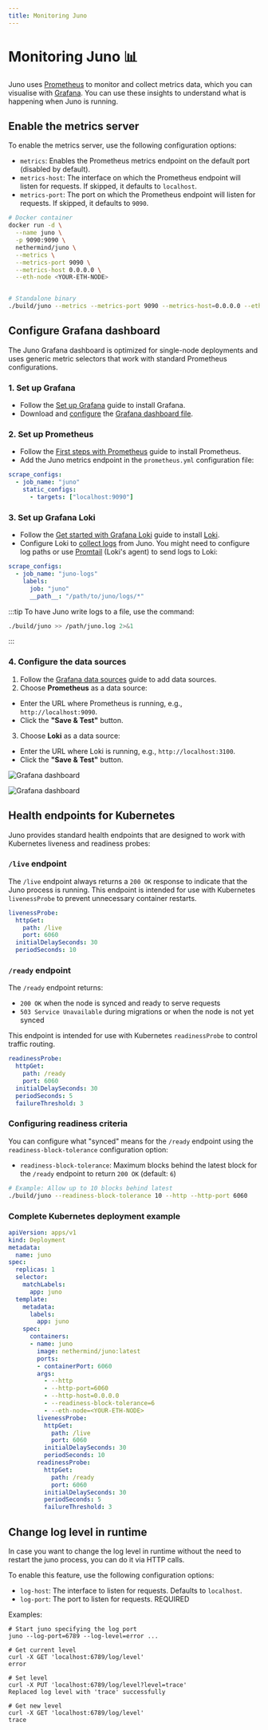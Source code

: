 ```yaml
---
title: Monitoring Juno
---
```


# Monitoring Juno :bar_chart:

Juno uses [Prometheus](https://prometheus.io/) to monitor and collect metrics data, which you can visualise with [Grafana](https://grafana.com/). You can use these insights to understand what is happening when Juno is running.

## Enable the metrics server

To enable the metrics server, use the following configuration options:

- `metrics`: Enables the Prometheus metrics endpoint on the default port (disabled by default).
- `metrics-host`: The interface on which the Prometheus endpoint will listen for requests. If skipped, it defaults to `localhost`.
- `metrics-port`: The port on which the Prometheus endpoint will listen for requests. If skipped, it defaults to `9090`.

```bash
# Docker container
docker run -d \
  --name juno \
  -p 9090:9090 \
  nethermind/juno \
  --metrics \
  --metrics-port 9090 \
  --metrics-host 0.0.0.0 \
  --eth-node <YOUR-ETH-NODE>


# Standalone binary
./build/juno --metrics --metrics-port 9090 --metrics-host=0.0.0.0 --eth-node <YOUR-ETH-NODE>
```

## Configure Grafana dashboard

The Juno Grafana dashboard is optimized for single-node deployments and uses generic metric selectors that work with standard Prometheus configurations.

### 1. Set up Grafana

- Follow the [Set up Grafana](https://grafana.com/docs/grafana/latest/setup-grafana/) guide to install Grafana.
- Download and [configure](https://grafana.com/docs/grafana/latest/setup-grafana/configure-grafana/#configuration-file-location) the [Grafana dashboard file](/juno_grafana.json).

### 2. Set up Prometheus

- Follow the [First steps with Prometheus](https://prometheus.io/docs/introduction/first_steps/) guide to install Prometheus.
- Add the Juno metrics endpoint in the `prometheus.yml` configuration file:

```yaml title="prometheus.yml" showLineNumbers
scrape_configs:
  - job_name: "juno"
    static_configs:
      - targets: ["localhost:9090"]
```

### 3. Set up Grafana Loki

- Follow the [Get started with Grafana Loki](https://grafana.com/docs/loki/latest/get-started/) guide to install [Loki](https://grafana.com/oss/loki/).
- Configure Loki to [collect logs](https://grafana.com/docs/loki/latest/send-data/) from Juno. You might need to configure log paths or use [Promtail](https://grafana.com/docs/loki/latest/send-data/promtail/) (Loki's agent) to send logs to Loki:

```yaml title="Sample Loki Configuration" showLineNumbers
scrape_configs:
  - job_name: "juno-logs"
    labels:
      job: "juno"
      __path__: "/path/to/juno/logs/*"
```

:::tip
To have Juno write logs to a file, use the command:

```bash
./build/juno >> /path/juno.log 2>&1
```

:::

### 4. Configure the data sources

1. Follow the [Grafana data sources](https://grafana.com/docs/grafana/latest/datasources/) guide to add data sources.
2. Choose **Prometheus** as a data source:

- Enter the URL where Prometheus is running, e.g., `http://localhost:9090`.
- Click the **"Save & Test"** button.

3. Choose **Loki** as a data source:

- Enter the URL where Loki is running, e.g., `http://localhost:3100`.
- Click the **"Save & Test"** button.

![Grafana dashboard](/img/grafana-1.png)

![Grafana dashboard](/img/grafana-2.png)

## Health endpoints for Kubernetes

Juno provides standard health endpoints that are designed to work with Kubernetes liveness and readiness probes:

### `/live` endpoint

The `/live` endpoint always returns a `200 OK` response to indicate that the Juno process is running. This endpoint is intended for use with Kubernetes `livenessProbe` to prevent unnecessary container restarts.

```yaml title="Kubernetes livenessProbe example"
livenessProbe:
  httpGet:
    path: /live
    port: 6060
  initialDelaySeconds: 30
  periodSeconds: 10
```

### `/ready` endpoint

The `/ready` endpoint returns:
- `200 OK` when the node is synced and ready to serve requests
- `503 Service Unavailable` during migrations or when the node is not yet synced

This endpoint is intended for use with Kubernetes `readinessProbe` to control traffic routing.

```yaml title="Kubernetes readinessProbe example"
readinessProbe:
  httpGet:
    path: /ready
    port: 6060
  initialDelaySeconds: 30
  periodSeconds: 5
  failureThreshold: 3
```

### Configuring readiness criteria

You can configure what "synced" means for the `/ready` endpoint using the `readiness-block-tolerance` configuration option:

- `readiness-block-tolerance`: Maximum blocks behind the latest block for the `/ready` endpoint to return `200 OK` (default: `6`)

```bash
# Example: Allow up to 10 blocks behind latest
./build/juno --readiness-block-tolerance 10 --http --http-port 6060
```

### Complete Kubernetes deployment example

```yaml title="kubernetes-deployment.yaml"
apiVersion: apps/v1
kind: Deployment
metadata:
  name: juno
spec:
  replicas: 1
  selector:
    matchLabels:
      app: juno
  template:
    metadata:
      labels:
        app: juno
    spec:
      containers:
      - name: juno
        image: nethermind/juno:latest
        ports:
        - containerPort: 6060
        args:
          - --http
          - --http-port=6060
          - --http-host=0.0.0.0
          - --readiness-block-tolerance=6
          - --eth-node=<YOUR-ETH-NODE>
        livenessProbe:
          httpGet:
            path: /live
            port: 6060
          initialDelaySeconds: 30
          periodSeconds: 10
        readinessProbe:
          httpGet:
            path: /ready
            port: 6060
          initialDelaySeconds: 30
          periodSeconds: 5
          failureThreshold: 3
```

## Change log level in runtime

In case you want to change the log level in runtime without the need to restart the juno process, you can do it via HTTP calls.

To enable this feature, use the following configuration options:

- `log-host`: The interface to listen for requests. Defaults to `localhost`.
- `log-port`: The port to listen for requests.  REQUIRED

Examples:

```console
# Start juno specifying the log port
juno --log-port=6789 --log-level=error ...

# Get current level
curl -X GET 'localhost:6789/log/level'
error

# Set level
curl -X PUT 'localhost:6789/log/level?level=trace'
Replaced log level with 'trace' successfully

# Get new level
curl -X GET 'localhost:6789/log/level'
trace
```
